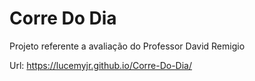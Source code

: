 # Corre Do Dia
Projeto referente a avaliação do Professor David Remigio

Url:
https://lucemyjr.github.io/Corre-Do-Dia/
